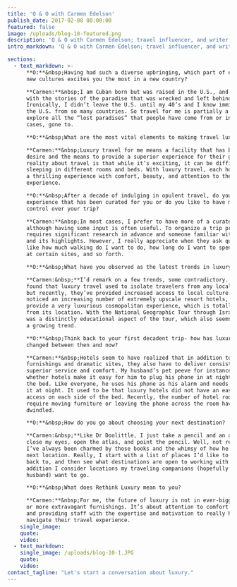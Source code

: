 ```yaml
---
title: 'Q & O with Carmen Edelson'
publish_date: 2017-02-08 00:00:00
featured: false
image: /uploads/blog-10-featured.png
description: 'Q & O with Carmen Edelson; travel influencer, and writer, specializing in luxury and family travel.​'
intro_markdown: 'Q & O with Carmen Edelson; travel influencer, and writer, specializing in luxury and family travel.​'

sections:
  - text_markdown: >-
      **O:**&nbsp;Having had such a diverse upbringing, which part of exploring
      new cultures excites you the most in a new country?

      **Carmen:**&nbsp;I am Cuban born but was raised in the U.S., and grew up
      with the stories of the paradise that was wrecked and left behind.
      Ironically, I didn’t leave the U.S. until my 40’s and I know immigrants in
      the U.S. from so many countries. So travel for me is partially a way to
      explore all the “lost paradises” that people have come from or in some
      cases, gone to.

      **O:**&nbsp;What are the most vital elements to making travel luxurious?

      **Carmen:**&nbsp;Luxury travel for me means a facility that has both the
      desire and the means to provide a superior experience for their guests. The
      reality about travel is that while it’s exciting, it can be difficult
      sleeping in different rooms and beds. With luxury travel, each hotel is
      a thrilling experience with comfort, beauty, and attention to the guest’s
      experience.

      **O:**&nbsp;After a decade of indulging in opulent travel, do you prefer an
      experience that has been curated for you or do you like to have more
      control over your trip?

      **Carmen:**&nbsp;In most cases, I prefer to have more of a curated trip,
      although having some input is often useful. To organize a trip properly
      requires significant research in advance and someone familiar with the city
      and its highlights. However, I really appreciate when they ask questions
      like how much walking do I want to do, how long do I want to spend looking
      at certain sites, and so forth.

      **O:**&nbsp;What have you observed as the latest trends in luxury travel?

      **Carmen:&nbsp;**I’d remark on a few trends, some contradictory. I have
      found that luxury travel used to isolate travelers from any local flavor
      but recently, they’ve provided increased access to local culture. I’ve also
      noticed an increasing number of extremely upscale resort hotels, which
      provide a very luxurious cosmopolitan experience, which is totally detached
      from its location. With the National Geographic Tour through Israel, there
      was a distinctly educational aspect of the tour, which also seems to be
      a growing trend.

      **O:**&nbsp;Think back to your first decadent trip- how has luxury travel
      changed between then and now?

      **Carmen:**&nbsp;Hotels seem to have realized that in addition to upscale
      furnishings and dramatic sites, they also have to deliver consistently
      superior service and comfort. My husband’s pet peeve for instance is
      whether hotels make it easy for him to plug his phone in at night next to
      the bed. Like everyone, he uses his phone as his alarm and needs to charge
      it at night. It used to be that luxury hotels did not have an easy way to
      access on each side of the bed. Recently, the number of hotel rooms that
      require moving furniture or leaving the phone across the room have
      dwindled.

      **O:**&nbsp;How do you go about choosing your next destination?

      **Carmen:&nbsp;**Like Dr Doolittle, I just take a pencil and an atlas,
      close my eyes, open the atlas, and point the pencil. Well, not really but
      I’ve always been charmed by those books and the whimsy of how he chose his
      next location. Really, I start with a list of places I’d like to see or go
      back to, and then see what destinations are open to working with me. In
      addition I consider locations my traveling companions (hopefully my
      husband) want to go.

      **O:**&nbsp;What does Rethink Luxury mean to you?

      **Carmen:**&nbsp;For me, the future of luxury is not in ever-bigger rooms
      or more extravagant furnishings. It’s about attention to comfort details
      and providing staff with the expertise and motivation to really help guests
      navigate their travel experience.​
    single_image:
    quote:
    video:
  - text_markdown:
    single_image: /uploads/blog-10-1.JPG
    quote:
    video:
contact_tagline: "Let's start a conversation about luxury."
---
```



